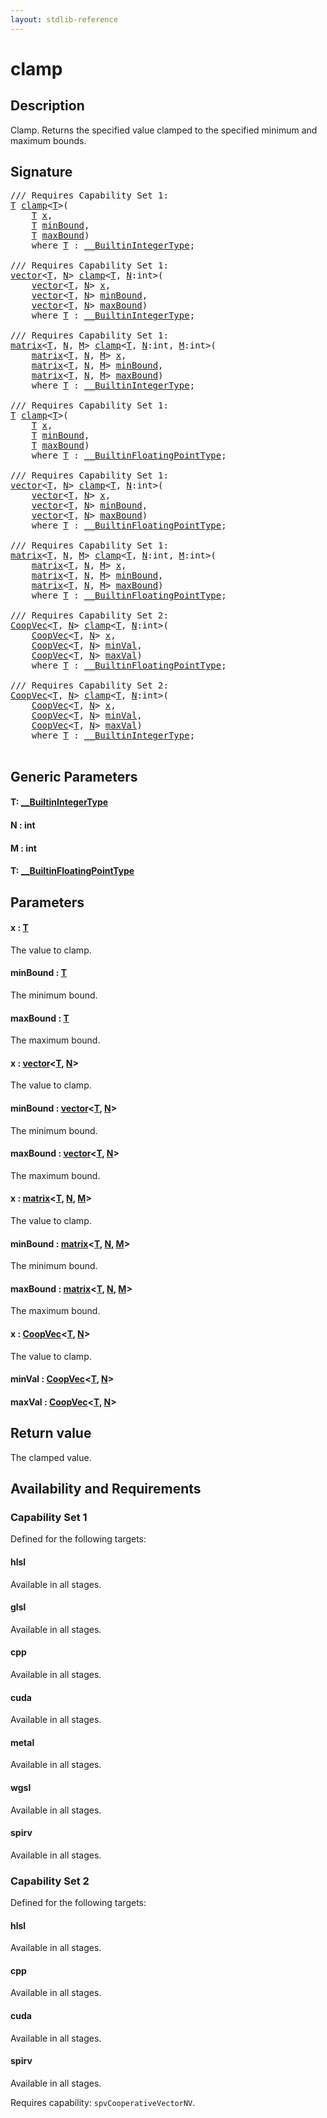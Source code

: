 ```yaml
---
layout: stdlib-reference
---
```


# clamp

## Description

Clamp. Returns the specified value clamped to the specified minimum and maximum bounds.



## Signature 

<pre>
/// Requires Capability Set 1:
<a href="clamp.md#typeparam-T" class="code_type">T</a> <a href="clamp.md">clamp</a>&lt;<a href="clamp.md#typeparam-T" class="code_type">T</a>&gt;(
    <a href="clamp.md#typeparam-T" class="code_type">T</a> <a href="clamp.md#decl-x" class="code_param">x</a>,
    <a href="clamp.md#typeparam-T" class="code_type">T</a> <a href="clamp.md#decl-minBound" class="code_param">minBound</a>,
    <a href="clamp.md#typeparam-T" class="code_type">T</a> <a href="clamp.md#decl-maxBound" class="code_param">maxBound</a>)
    <span class='code_keyword'>where</span> <a href="clamp.md#typeparam-T" class="code_type">T</a> : <a href="../interfaces/0_builtinintegertype-029g/index.md" class="code_type">__BuiltinIntegerType</a>;

/// Requires Capability Set 1:
<a href="../types/vector/index.md" class="code_type">vector</a>&lt;<a href="clamp.md#typeparam-T" class="code_type">T</a>, <a href="clamp.md#decl-N" class="code_var">N</a>&gt; <a href="clamp.md">clamp</a>&lt;<a href="clamp.md#typeparam-T" class="code_type">T</a>, <a href="clamp.md#decl-N" class="code_var">N</a>:<span class="code_keyword">int</span>&gt;(
    <a href="../types/vector/index.md" class="code_type">vector</a>&lt;<a href="clamp.md#typeparam-T" class="code_type">T</a>, <a href="clamp.md#decl-N" class="code_var">N</a>&gt; <a href="clamp.md#decl-x" class="code_param">x</a>,
    <a href="../types/vector/index.md" class="code_type">vector</a>&lt;<a href="clamp.md#typeparam-T" class="code_type">T</a>, <a href="clamp.md#decl-N" class="code_var">N</a>&gt; <a href="clamp.md#decl-minBound" class="code_param">minBound</a>,
    <a href="../types/vector/index.md" class="code_type">vector</a>&lt;<a href="clamp.md#typeparam-T" class="code_type">T</a>, <a href="clamp.md#decl-N" class="code_var">N</a>&gt; <a href="clamp.md#decl-maxBound" class="code_param">maxBound</a>)
    <span class='code_keyword'>where</span> <a href="clamp.md#typeparam-T" class="code_type">T</a> : <a href="../interfaces/0_builtinintegertype-029g/index.md" class="code_type">__BuiltinIntegerType</a>;

/// Requires Capability Set 1:
<a href="../types/matrix/index.md" class="code_type">matrix</a>&lt;<a href="clamp.md#typeparam-T" class="code_type">T</a>, <a href="clamp.md#decl-N" class="code_var">N</a>, <a href="clamp.md#decl-M" class="code_var">M</a>&gt; <a href="clamp.md">clamp</a>&lt;<a href="clamp.md#typeparam-T" class="code_type">T</a>, <a href="clamp.md#decl-N" class="code_var">N</a>:<span class="code_keyword">int</span>, <a href="clamp.md#decl-M" class="code_var">M</a>:<span class="code_keyword">int</span>&gt;(
    <a href="../types/matrix/index.md" class="code_type">matrix</a>&lt;<a href="clamp.md#typeparam-T" class="code_type">T</a>, <a href="clamp.md#decl-N" class="code_var">N</a>, <a href="clamp.md#decl-M" class="code_var">M</a>&gt; <a href="clamp.md#decl-x" class="code_param">x</a>,
    <a href="../types/matrix/index.md" class="code_type">matrix</a>&lt;<a href="clamp.md#typeparam-T" class="code_type">T</a>, <a href="clamp.md#decl-N" class="code_var">N</a>, <a href="clamp.md#decl-M" class="code_var">M</a>&gt; <a href="clamp.md#decl-minBound" class="code_param">minBound</a>,
    <a href="../types/matrix/index.md" class="code_type">matrix</a>&lt;<a href="clamp.md#typeparam-T" class="code_type">T</a>, <a href="clamp.md#decl-N" class="code_var">N</a>, <a href="clamp.md#decl-M" class="code_var">M</a>&gt; <a href="clamp.md#decl-maxBound" class="code_param">maxBound</a>)
    <span class='code_keyword'>where</span> <a href="clamp.md#typeparam-T" class="code_type">T</a> : <a href="../interfaces/0_builtinintegertype-029g/index.md" class="code_type">__BuiltinIntegerType</a>;

/// Requires Capability Set 1:
<a href="clamp.md#typeparam-T" class="code_type">T</a> <a href="clamp.md">clamp</a>&lt;<a href="clamp.md#typeparam-T" class="code_type">T</a>&gt;(
    <a href="clamp.md#typeparam-T" class="code_type">T</a> <a href="clamp.md#decl-x" class="code_param">x</a>,
    <a href="clamp.md#typeparam-T" class="code_type">T</a> <a href="clamp.md#decl-minBound" class="code_param">minBound</a>,
    <a href="clamp.md#typeparam-T" class="code_type">T</a> <a href="clamp.md#decl-maxBound" class="code_param">maxBound</a>)
    <span class='code_keyword'>where</span> <a href="clamp.md#typeparam-T" class="code_type">T</a> : <a href="../interfaces/0_builtinfloatingpointtype-029hm/index.md" class="code_type">__BuiltinFloatingPointType</a>;

/// Requires Capability Set 1:
<a href="../types/vector/index.md" class="code_type">vector</a>&lt;<a href="clamp.md#typeparam-T" class="code_type">T</a>, <a href="clamp.md#decl-N" class="code_var">N</a>&gt; <a href="clamp.md">clamp</a>&lt;<a href="clamp.md#typeparam-T" class="code_type">T</a>, <a href="clamp.md#decl-N" class="code_var">N</a>:<span class="code_keyword">int</span>&gt;(
    <a href="../types/vector/index.md" class="code_type">vector</a>&lt;<a href="clamp.md#typeparam-T" class="code_type">T</a>, <a href="clamp.md#decl-N" class="code_var">N</a>&gt; <a href="clamp.md#decl-x" class="code_param">x</a>,
    <a href="../types/vector/index.md" class="code_type">vector</a>&lt;<a href="clamp.md#typeparam-T" class="code_type">T</a>, <a href="clamp.md#decl-N" class="code_var">N</a>&gt; <a href="clamp.md#decl-minBound" class="code_param">minBound</a>,
    <a href="../types/vector/index.md" class="code_type">vector</a>&lt;<a href="clamp.md#typeparam-T" class="code_type">T</a>, <a href="clamp.md#decl-N" class="code_var">N</a>&gt; <a href="clamp.md#decl-maxBound" class="code_param">maxBound</a>)
    <span class='code_keyword'>where</span> <a href="clamp.md#typeparam-T" class="code_type">T</a> : <a href="../interfaces/0_builtinfloatingpointtype-029hm/index.md" class="code_type">__BuiltinFloatingPointType</a>;

/// Requires Capability Set 1:
<a href="../types/matrix/index.md" class="code_type">matrix</a>&lt;<a href="clamp.md#typeparam-T" class="code_type">T</a>, <a href="clamp.md#decl-N" class="code_var">N</a>, <a href="clamp.md#decl-M" class="code_var">M</a>&gt; <a href="clamp.md">clamp</a>&lt;<a href="clamp.md#typeparam-T" class="code_type">T</a>, <a href="clamp.md#decl-N" class="code_var">N</a>:<span class="code_keyword">int</span>, <a href="clamp.md#decl-M" class="code_var">M</a>:<span class="code_keyword">int</span>&gt;(
    <a href="../types/matrix/index.md" class="code_type">matrix</a>&lt;<a href="clamp.md#typeparam-T" class="code_type">T</a>, <a href="clamp.md#decl-N" class="code_var">N</a>, <a href="clamp.md#decl-M" class="code_var">M</a>&gt; <a href="clamp.md#decl-x" class="code_param">x</a>,
    <a href="../types/matrix/index.md" class="code_type">matrix</a>&lt;<a href="clamp.md#typeparam-T" class="code_type">T</a>, <a href="clamp.md#decl-N" class="code_var">N</a>, <a href="clamp.md#decl-M" class="code_var">M</a>&gt; <a href="clamp.md#decl-minBound" class="code_param">minBound</a>,
    <a href="../types/matrix/index.md" class="code_type">matrix</a>&lt;<a href="clamp.md#typeparam-T" class="code_type">T</a>, <a href="clamp.md#decl-N" class="code_var">N</a>, <a href="clamp.md#decl-M" class="code_var">M</a>&gt; <a href="clamp.md#decl-maxBound" class="code_param">maxBound</a>)
    <span class='code_keyword'>where</span> <a href="clamp.md#typeparam-T" class="code_type">T</a> : <a href="../interfaces/0_builtinfloatingpointtype-029hm/index.md" class="code_type">__BuiltinFloatingPointType</a>;

/// Requires Capability Set 2:
<a href="../types/coopvec-04/index.md" class="code_type">CoopVec</a>&lt;<a href="clamp.md#typeparam-T" class="code_type">T</a>, <a href="clamp.md#decl-N" class="code_var">N</a>&gt; <a href="clamp.md">clamp</a>&lt;<a href="clamp.md#typeparam-T" class="code_type">T</a>, <a href="clamp.md#decl-N" class="code_var">N</a>:<span class="code_keyword">int</span>&gt;(
    <a href="../types/coopvec-04/index.md" class="code_type">CoopVec</a>&lt;<a href="clamp.md#typeparam-T" class="code_type">T</a>, <a href="clamp.md#decl-N" class="code_var">N</a>&gt; <a href="clamp.md#decl-x" class="code_param">x</a>,
    <a href="../types/coopvec-04/index.md" class="code_type">CoopVec</a>&lt;<a href="clamp.md#typeparam-T" class="code_type">T</a>, <a href="clamp.md#decl-N" class="code_var">N</a>&gt; <a href="clamp.md#decl-minVal" class="code_param">minVal</a>,
    <a href="../types/coopvec-04/index.md" class="code_type">CoopVec</a>&lt;<a href="clamp.md#typeparam-T" class="code_type">T</a>, <a href="clamp.md#decl-N" class="code_var">N</a>&gt; <a href="clamp.md#decl-maxVal" class="code_param">maxVal</a>)
    <span class='code_keyword'>where</span> <a href="clamp.md#typeparam-T" class="code_type">T</a> : <a href="../interfaces/0_builtinfloatingpointtype-029hm/index.md" class="code_type">__BuiltinFloatingPointType</a>;

/// Requires Capability Set 2:
<a href="../types/coopvec-04/index.md" class="code_type">CoopVec</a>&lt;<a href="clamp.md#typeparam-T" class="code_type">T</a>, <a href="clamp.md#decl-N" class="code_var">N</a>&gt; <a href="clamp.md">clamp</a>&lt;<a href="clamp.md#typeparam-T" class="code_type">T</a>, <a href="clamp.md#decl-N" class="code_var">N</a>:<span class="code_keyword">int</span>&gt;(
    <a href="../types/coopvec-04/index.md" class="code_type">CoopVec</a>&lt;<a href="clamp.md#typeparam-T" class="code_type">T</a>, <a href="clamp.md#decl-N" class="code_var">N</a>&gt; <a href="clamp.md#decl-x" class="code_param">x</a>,
    <a href="../types/coopvec-04/index.md" class="code_type">CoopVec</a>&lt;<a href="clamp.md#typeparam-T" class="code_type">T</a>, <a href="clamp.md#decl-N" class="code_var">N</a>&gt; <a href="clamp.md#decl-minVal" class="code_param">minVal</a>,
    <a href="../types/coopvec-04/index.md" class="code_type">CoopVec</a>&lt;<a href="clamp.md#typeparam-T" class="code_type">T</a>, <a href="clamp.md#decl-N" class="code_var">N</a>&gt; <a href="clamp.md#decl-maxVal" class="code_param">maxVal</a>)
    <span class='code_keyword'>where</span> <a href="clamp.md#typeparam-T" class="code_type">T</a> : <a href="../interfaces/0_builtinintegertype-029g/index.md" class="code_type">__BuiltinIntegerType</a>;

</pre>

## Generic Parameters

####  <a id="typeparam-T"></a>T: [\_\_BuiltinIntegerType](../interfaces/0_builtinintegertype-029g/index.md)
####  <a id="decl-N"></a>N  : int
####  <a id="decl-M"></a>M  : int
####  <a id="typeparam-T"></a>T: [\_\_BuiltinFloatingPointType](../interfaces/0_builtinfloatingpointtype-029hm/index.md)

## Parameters

####  <a id="decl-x"></a>x  : [T](clamp.md#typeparam-T)
The value to clamp.

####  <a id="decl-minBound"></a>minBound  : [T](clamp.md#typeparam-T)
The minimum bound.

####  <a id="decl-maxBound"></a>maxBound  : [T](clamp.md#typeparam-T)
The maximum bound.

####  <a id="decl-x"></a>x  : [vector](../types/vector/index.md)\<[T](../types/vector/index.md#typeparam-T), [N](../types/vector/index.md#decl-N)\>
The value to clamp.

####  <a id="decl-minBound"></a>minBound  : [vector](../types/vector/index.md)\<[T](../types/vector/index.md#typeparam-T), [N](../types/vector/index.md#decl-N)\>
The minimum bound.

####  <a id="decl-maxBound"></a>maxBound  : [vector](../types/vector/index.md)\<[T](../types/vector/index.md#typeparam-T), [N](../types/vector/index.md#decl-N)\>
The maximum bound.

####  <a id="decl-x"></a>x  : [matrix](../types/matrix/index.md)\<[T](../types/matrix/t-0.md), [N](../types/matrix/index.md#decl-N), [M](../types/matrix/index.md#decl-M)\>
The value to clamp.

####  <a id="decl-minBound"></a>minBound  : [matrix](../types/matrix/index.md)\<[T](../types/matrix/t-0.md), [N](../types/matrix/index.md#decl-N), [M](../types/matrix/index.md#decl-M)\>
The minimum bound.

####  <a id="decl-maxBound"></a>maxBound  : [matrix](../types/matrix/index.md)\<[T](../types/matrix/t-0.md), [N](../types/matrix/index.md#decl-N), [M](../types/matrix/index.md#decl-M)\>
The maximum bound.

####  <a id="decl-x"></a>x  : [CoopVec](../types/coopvec-04/index.md)\<[T](../types/coopvec-04/index.md#typeparam-T), [N](../types/coopvec-04/index.md#decl-N)\>
The value to clamp.

####  <a id="decl-minVal"></a>minVal  : [CoopVec](../types/coopvec-04/index.md)\<[T](../types/coopvec-04/index.md#typeparam-T), [N](../types/coopvec-04/index.md#decl-N)\>
####  <a id="decl-maxVal"></a>maxVal  : [CoopVec](../types/coopvec-04/index.md)\<[T](../types/coopvec-04/index.md#typeparam-T), [N](../types/coopvec-04/index.md#decl-N)\>

## Return value
The clamped value.


## Availability and Requirements

### Capability Set 1

Defined for the following targets:

#### hlsl
Available in all stages.

#### glsl
Available in all stages.

#### cpp
Available in all stages.

#### cuda
Available in all stages.

#### metal
Available in all stages.

#### wgsl
Available in all stages.

#### spirv
Available in all stages.


### Capability Set 2

Defined for the following targets:

#### hlsl
Available in all stages.

#### cpp
Available in all stages.

#### cuda
Available in all stages.

#### spirv
Available in all stages.

Requires capability: `spvCooperativeVectorNV`.



<script>
// Fix .md links to .html when on ReadTheDocs
if (window.location.hostname.includes('readthedocs') || 
    window.location.hostname.includes('rtfd.io')) {
  document.addEventListener('DOMContentLoaded', function() {
    const links = document.querySelectorAll('a');
    links.forEach(link => {
      if (link.getAttribute('href') && link.getAttribute('href').endsWith('.md')) {
        link.href = link.href.replace(/\.md($|#|\?)/, '.html$1');
      }
    });
  });
}
</script>
